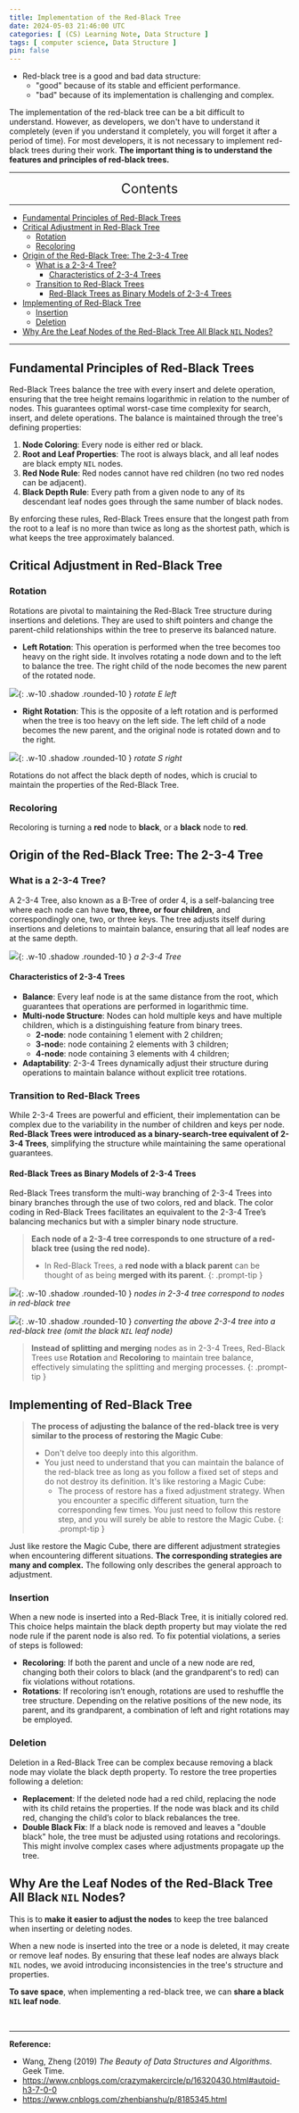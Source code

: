 ```yaml
---
title: Implementation of the Red-Black Tree
date: 2024-05-03 21:46:00 UTC
categories: [ (CS) Learning Note, Data Structure ]
tags: [ computer science, Data Structure ]
pin: false
---
```



- Red-black tree is a good and bad data structure: 
  - "good" because of its stable and efficient performance.
  - "bad" because of its implementation is challenging and complex.

The implementation of the red-black tree can be a bit difficult to understand. However, as developers, we don't have to understand it completely (even if you understand it completely, you will forget it after a period of time). For most developers, it is not necessary to implement red-black trees during their work. **The important thing is to understand the features and principles of red-black trees.**

---
<center><font size='5'> Contents </font></center>

---

<!-- TOC -->
  * [Fundamental Principles of Red-Black Trees](#fundamental-principles-of-red-black-trees)
  * [Critical Adjustment in Red-Black Tree](#critical-adjustment-in-red-black-tree)
    * [Rotation](#rotation)
    * [Recoloring](#recoloring)
  * [Origin of the Red-Black Tree: The 2-3-4 Tree](#origin-of-the-red-black-tree-the-2-3-4-tree)
    * [What is a 2-3-4 Tree?](#what-is-a-2-3-4-tree)
      * [Characteristics of 2-3-4 Trees](#characteristics-of-2-3-4-trees)
    * [Transition to Red-Black Trees](#transition-to-red-black-trees)
      * [Red-Black Trees as Binary Models of 2-3-4 Trees](#red-black-trees-as-binary-models-of-2-3-4-trees)
  * [Implementing of Red-Black Tree](#implementing-of-red-black-tree)
    * [Insertion](#insertion)
    * [Deletion](#deletion)
  * [Why Are the Leaf Nodes of the Red-Black Tree All Black `NIL` Nodes?](#why-are-the-leaf-nodes-of-the-red-black-tree-all-black-nil-nodes)
<!-- TOC -->

---

## Fundamental Principles of Red-Black Trees

Red-Black Trees balance the tree with every insert and delete operation, ensuring that the tree height remains logarithmic in relation to the number of nodes. This guarantees optimal worst-case time complexity for search, insert, and delete operations. The balance is maintained through the tree's defining properties:

1. **Node Coloring**: Every node is either red or black.
2. **Root and Leaf Properties**: The root is always black, and all leaf nodes are black empty `NIL` nodes.
3. **Red Node Rule**: Red nodes cannot have red children (no two red nodes can be adjacent).
4. **Black Depth Rule**: Every path from a given node to any of its descendant leaf nodes goes through the same number of black nodes.

By enforcing these rules, Red-Black Trees ensure that the longest path from the root to a leaf is no more than twice as long as the shortest path, which is what keeps the tree approximately balanced.

## Critical Adjustment in Red-Black Tree

### Rotation

Rotations are pivotal to maintaining the Red-Black Tree structure during insertions and deletions. They are used to shift pointers and change the parent-child relationships within the tree to preserve its balanced nature.

- **Left Rotation**: This operation is performed when the tree becomes too heavy on the right side. It involves rotating a node down and to the left to balance the tree. The right child of the node becomes the new parent of the rotated node.

![](https://i.postimg.cc/Ssd8rTSN/rb1.webp){: .w-10 .shadow .rounded-10 }
_rotate E left_

- **Right Rotation**: This is the opposite of a left rotation and is performed when the tree is too heavy on the left side. The left child of a node becomes the new parent, and the original node is rotated down and to the right.

![](https://i.postimg.cc/tJDK9jXQ/rb2.webp){: .w-10 .shadow .rounded-10 }
_rotate S right_

Rotations do not affect the black depth of nodes, which is crucial to maintain the properties of the Red-Black Tree.

### Recoloring

Recoloring is turning a **red** node to **black**, or a **black** node to **red**.


## Origin of the Red-Black Tree: The 2-3-4 Tree

### What is a 2-3-4 Tree?

A 2-3-4 Tree, also known as a B-Tree of order 4, is a self-balancing tree where each node can have **two, three, or four children**, and correspondingly one, two, or three keys. The tree adjusts itself during insertions and deletions to maintain balance, ensuring that all leaf nodes are at the same depth.

![](https://i.postimg.cc/gjbH0SzY/rb3.png){: .w-10 .shadow .rounded-10 }
_a 2-3-4 Tree_

#### Characteristics of 2-3-4 Trees

- **Balance**: Every leaf node is at the same distance from the root, which guarantees that operations are performed in logarithmic time.
- **Multi-node Structure**: Nodes can hold multiple keys and have multiple children, which is a distinguishing feature from binary trees.
  - **2-node**: node containing 1 element with 2 children;
  - **3-nod**e: node containing 2 elements with 3 children;
  - **4-node**: node containing 3 elements with 4 children;
- **Adaptability**: 2-3-4 Trees dynamically adjust their structure during operations to maintain balance without explicit tree rotations.

### Transition to Red-Black Trees

While 2-3-4 Trees are powerful and efficient, their implementation can be complex due to the variability in the number of children and keys per node. **Red-Black Trees were introduced as a binary-search-tree equivalent of 2-3-4 Trees**, simplifying the structure while maintaining the same operational guarantees.

#### Red-Black Trees as Binary Models of 2-3-4 Trees

Red-Black Trees transform the multi-way branching of 2-3-4 Trees into binary branches through the use of two colors, red and black. The color coding in Red-Black Trees facilitates an equivalent to the 2-3-4 Tree’s balancing mechanics but with a simpler binary node structure.

> **Each node of a 2-3-4 tree corresponds to one structure of a red-black tree (using the red node).**
>  - In Red-Black Trees, a **red node with a black parent** can be thought of as being **merged with its parent**.
{: .prompt-tip }

![](https://i.postimg.cc/2yRvF2KV/rb4.png){: .w-10 .shadow .rounded-10 }
_nodes in 2-3-4 tree correspond to nodes in red-black tree_

![](https://i.postimg.cc/yx2VSbQb/rb5.png){: .w-10 .shadow .rounded-10 }
_converting the above 2-3-4 tree into a red-black tree (omit the black `NIL` leaf node)_

> **Instead of splitting and merging** nodes as in 2-3-4 Trees, Red-Black Trees use **Rotation** and **Recoloring** to maintain tree balance, effectively simulating the splitting and merging processes.
{: .prompt-tip }


## Implementing of Red-Black Tree

> **The process of adjusting the balance of the red-black tree is very similar to the process of restoring the Magic Cube**: 
>   - Don't delve too deeply into this algorithm. 
>   - You just need to understand that you can maintain the balance of the red-black tree as long as you follow a fixed set of steps and do not destroy its definition. It's like restoring a Magic Cube:
>     - The process of restore has a fixed adjustment strategy. When you encounter a specific different situation, turn the corresponding few times. You just need to follow this restore step, and you will surely be able to restore the Magic Cube.
{: .prompt-tip }

Just like restore the Magic Cube, there are different adjustment strategies when encountering different situations. **The corresponding strategies are many and complex.** The following only describes the general approach to adjustment.

### Insertion

When a new node is inserted into a Red-Black Tree, it is initially colored red. This choice helps maintain the black depth property but may violate the red node rule if the parent node is also red. To fix potential violations, a series of steps is followed:

- **Recoloring**: If both the parent and uncle of a new node are red, changing both their colors to black (and the grandparent's to red) can fix violations without rotations.
- **Rotations**: If recoloring isn’t enough, rotations are used to reshuffle the tree structure. Depending on the relative positions of the new node, its parent, and its grandparent, a combination of left and right rotations may be employed.

### Deletion

Deletion in a Red-Black Tree can be complex because removing a black node may violate the black depth property. To restore the tree properties following a deletion:

- **Replacement**: If the deleted node had a red child, replacing the node with its child retains the properties. If the node was black and its child red, changing the child’s color to black rebalances the tree.
- **Double Black Fix**: If a black node is removed and leaves a "double black" hole, the tree must be adjusted using rotations and recolorings. This might involve complex cases where adjustments propagate up the tree.

## Why Are the Leaf Nodes of the Red-Black Tree All Black `NIL` Nodes?

This is to **make it easier to adjust the nodes** to keep the tree balanced when inserting or deleting nodes.

When a new node is inserted into the tree or a node is deleted, it may create or remove leaf nodes. By ensuring that these leaf nodes are always black `NIL` nodes, we avoid introducing inconsistencies in the tree's structure and properties.

**To save space**, when implementing a red-black tree, we can **share a black `NIL` leaf node**.


<br>

---

**Reference:**

- Wang, Zheng (2019) _The Beauty of Data Structures and Algorithms_. Geek Time.
- https://www.cnblogs.com/crazymakercircle/p/16320430.html#autoid-h3-7-0-0
- https://www.cnblogs.com/zhenbianshu/p/8185345.html
